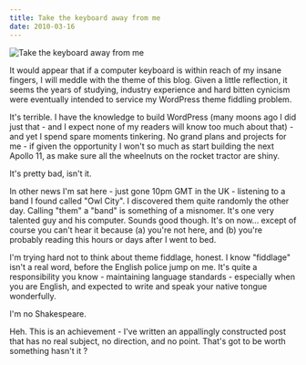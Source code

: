 ```yaml
---
title: Take the keyboard away from me
date: 2010-03-16
---
```


![Take the keyboard away from me](https://source.unsplash.com/dUPDhdeCN84/1600x900)

It would appear that if a computer keyboard is within reach of my insane fingers, I will meddle with the theme of this blog. Given a little reflection, it seems the years of studying, industry experience and hard bitten cynicism were eventually intended to service my WordPress theme fiddling problem.

It's terrible. I have the knowledge to build WordPress (many moons ago I did just that - and I expect none of my readers will know too much about that) - and yet I spend spare moments tinkering. No grand plans and projects for me - if given the opportunity I won't so much as start building the next Apollo 11, as make sure all the wheelnuts on the rocket tractor are shiny.

It's pretty bad, isn't it.

In other news I'm sat here - just gone 10pm GMT in the UK - listening to a band I found called "Owl City". I discovered them quite randomly the other day. Calling "them" a "band" is something of a misnomer. It's one very talented guy and his computer. Sounds good though. It's on now... except of course you can't hear it because (a) you're not here, and (b) you're probably reading this hours or days after I went to bed.

I'm trying hard not to think about theme fiddlage, honest. I know "fiddlage" isn't a real word, before the English police jump on me. It's quite a responsibility you know - maintaining language standards - especially when you are English, and expected to write and speak your native tongue wonderfully.

I'm no Shakespeare.

Heh. This is an achievement - I've written an appallingly constructed post that has no real subject, no direction, and no point. That's got to be worth something hasn't it ?